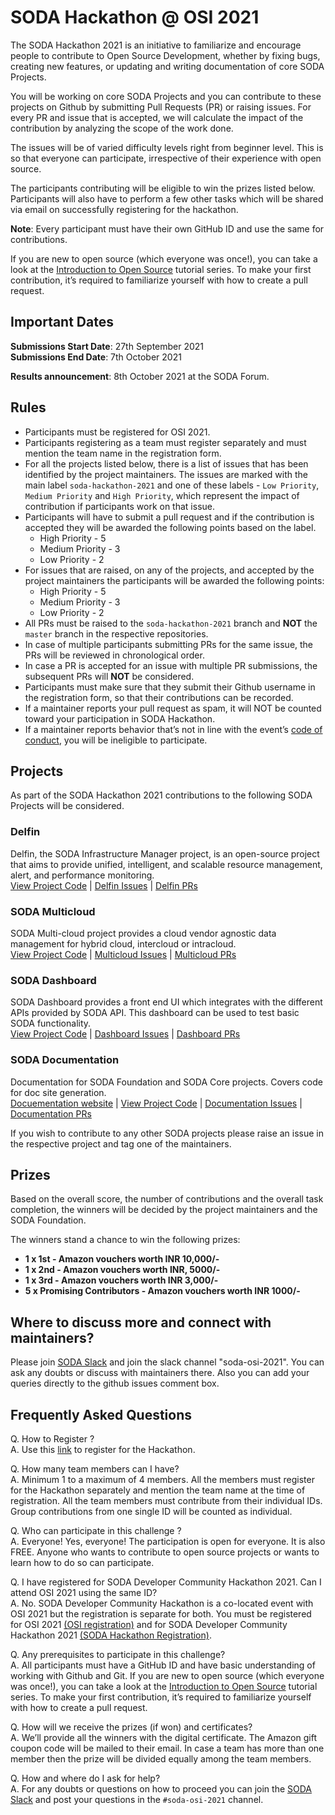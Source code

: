 # SODA Hackathon @ OSI 2021
The SODA Hackathon 2021 is an initiative to familiarize and encourage people to contribute to Open Source Development, whether by fixing bugs, creating new features, or updating and writing documentation of core SODA Projects.


You will be working on core SODA Projects and you can contribute to these projects on Github by submitting Pull Requests (PR) or raising issues. For every PR and issue that is accepted, we will calculate the impact of the contribution by analyzing the scope of the work done.

The issues will be of varied difficulty levels right from beginner level. This is so that everyone can  participate, irrespective of their experience with open source. 

The participants contributing will be eligible to win the prizes listed below. Participants will also have to perform a few other tasks which will be shared via email on successfully registering for the hackathon.

**Note**: Every participant must have their own GitHub ID and use the same for contributions.

If you are new to open source (which everyone was once!), you can take a look at the [Introduction to Open Source](https://www.digitalocean.com/community/tutorial_series/an-introduction-to-open-source) tutorial series. To make your first contribution, it’s required to familiarize yourself with how to create a pull request.

## Important Dates
**Submissions Start Date**: 27th September 2021  
**Submissions End Date**: 7th October 2021

**Results announcement**: 8th October 2021 at the SODA Forum.

## Rules
- Participants must be registered for OSI 2021.
- Participants registering as a team must register separately and must mention the team name in the registration form.
- For all the projects listed below, there is a list of issues that has been identified by the project maintainers. The issues are marked with the main label `soda-hackathon-2021` and one of these labels - `Low Priority`, `Medium Priority` and `High Priority`, which represent the impact of contribution if participants work on that issue. 
- Participants will have to submit a pull request and if the contribution is accepted they will be awarded the following points based on the label.
  - High Priority - 5
  - Medium Priority - 3
  - Low Priority - 2
- For issues that are raised, on any of the projects, and accepted by the project maintainers the participants will be awarded the following points:
  - High Priority - 5
  - Medium Priority - 3
  - Low Priority - 2
- All PRs must be raised to the `soda-hackathon-2021` branch and **NOT** the `master` branch in the respective repositories.
- In case of multiple participants submitting PRs for the same issue, the PRs will be reviewed in chronological order. 
- In case a PR is accepted for an issue with multiple PR submissions, the subsequent PRs will **NOT** be considered.
- Participants must make sure that they submit their Github username in the registration form, so that their contributions can be recorded.
- If a maintainer reports your pull request as spam, it will NOT be counted toward your participation in SODA Hackathon.
- If a maintainer reports behavior that’s not in line with the event’s [code of conduct](https://sodafoundation.io/events/soda-osi-2021/code-of-conduct/), you will be ineligible to participate.

## Projects
As part of the SODA Hackathon 2021 contributions to the following SODA Projects will be considered.
### Delfin
Delfin, the SODA Infrastructure Manager project, is an open-source project that aims to provide unified, intelligent, and scalable resource management, alert, and  performance monitoring.  
[View Project Code](https://github.com/sodafoundation/delfin) | [Delfin Issues](https://github.com/sodafoundation/delfin/issues) | [Delfin PRs](https://github.com/sodafoundation/delfin/pulls)

### SODA Multicloud
SODA Multi-cloud project provides a cloud vendor agnostic data management for hybrid cloud, intercloud or intracloud.  
[View Project Code](https://github.com/sodafoundation/multi-cloud) | [Multicloud Issues](https://github.com/sodafoundation/multi-cloud/issues) | [Multicloud PRs](https://github.com/sodafoundation/multi-cloud/pulls)

### SODA Dashboard
SODA Dashboard provides a front end UI which integrates with the different APIs provided by SODA API. This dashboard can be used to test basic SODA functionality.  
[View Project Code](https://github.com/sodafoundation/dashboard) | [Dashboard Issues](https://github.com/sodafoundation/dashboard/issues) | [Dashboard PRs](https://github.com/sodafoundation/dashboard/pulls)

### SODA Documentation
Documentation for SODA Foundation and SODA Core projects. Covers code for doc site generation.  
[Docuementation website](https://docs.sodafoundation.io/) | [View Project Code](https://github.com/sodafoundation/documentation) | [Documentation Issues](https://github.com/sodafoundation/documentation/issues) | [Documentation PRs](https://github.com/sodafoundation/documentation/pulls)  

If you wish to contribute to any other SODA projects please raise an issue in the respective project and tag one of the maintainers.

## Prizes

Based on the overall score, the number of contributions and the overall task completion, the winners will be decided by the project maintainers and the SODA Foundation. 

The winners stand a chance to win the following prizes:
- **1 x 1st - Amazon vouchers worth INR 10,000/-**
- **1 x 2nd - Amazon vouchers worth INR, 5000/-**
- **1 x 3rd - Amazon vouchers worth INR 3,000/-**
- **5 x Promising Contributors - Amazon vouchers worth INR 1000/-**

## Where to discuss more and connect with maintainers?
Please join [SODA Slack](https://sodafoundation.io/slack) and join the slack channel "soda-osi-2021". You can ask any doubts or discuss with maintainers there.
Also you can add your queries directly to the github issues comment box.

## Frequently Asked Questions

Q. How to Register ?  
A. Use this [link](https://sodafoundation.io/events/soda-osi-2021/) to register for the Hackathon.

Q. How many team members can I have?  
A. Minimum 1 to a maximum of 4 members. All the members must register for the Hackathon separately and mention the team name at the time of registration. All the team members must contribute from their individual IDs. Group contributions from one single ID will be counted as individual.

Q. Who can participate in this challenge ?  
A. Everyone! Yes, everyone! The participation is open for everyone. It is also FREE. Anyone who wants to contribute to open source projects or wants to learn how to do so can participate.

Q. I have registered for SODA Developer Community Hackathon 2021. Can I attend OSI 2021 using the same ID?   
A. No. SODA Developer Community Hackathon is a co-located event with OSI 2021 but the registration is separate for both. You must be registered for OSI 2021 [(OSI registration)](https://home.techworldcongress.com/OSIRegistration) and for SODA Developer Community Hackathon 2021 [(SODA Hackathon Registration)](https://sodafoundation.io/events/soda-osi-2021/).

Q. Any prerequisites to participate in this challenge?  
A. All participants must have a GitHub ID and have basic understanding of working with Github and Git. If you are new to open source (which everyone was once!), you can take a look at the [Introduction to Open Source](https://www.digitalocean.com/community/tutorial_series/an-introduction-to-open-source) tutorial series. To make your first contribution, it’s required to familiarize yourself with how to create a pull request.


Q. How will we receive the prizes (if won) and certificates?  
A. We’ll provide all the winners with the digital certificate. The Amazon gift coupon code will be mailed to their email. In case a team has more than one member then the prize will be divided equally among the team members.

Q. How and where do I ask for help?  
A. For any doubts or questions on how to proceed you can join the [SODA Slack](https://sodafoundation.io/slack/) and post your questions in the `#soda-osi-2021` channel.
